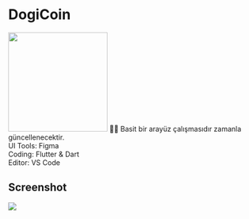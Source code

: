 # DogiCoin
<img width="200px" src="https://c.tenor.com/rcbXGO6ys3wAAAAC/bitcoin-crypto.gif" />
🎨🚀 Basit bir arayüz çalışmasıdır zamanla güncellenecektir.
<br>
UI Tools: Figma
<br>
Coding: Flutter & Dart
<br>
Editor: VS Code

## Screenshot
![](https://i.hizliresim.com/inhawo3.png)
<br>


